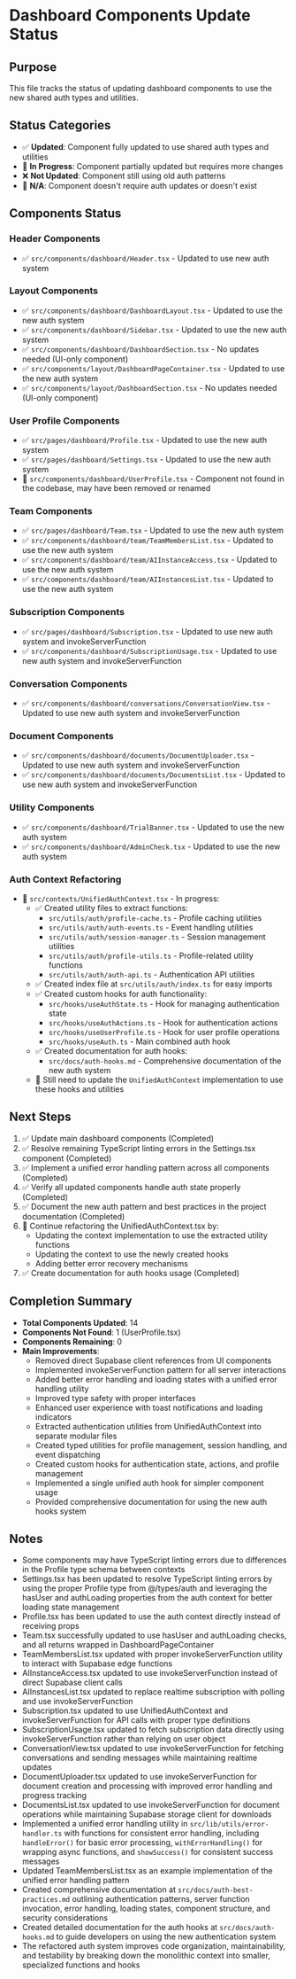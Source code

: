 # Dashboard Components Update Status

## Purpose
This file tracks the status of updating dashboard components to use the new shared auth types and utilities.

## Status Categories
- ✅ **Updated**: Component fully updated to use shared auth types and utilities
- 🔄 **In Progress**: Component partially updated but requires more changes
- ❌ **Not Updated**: Component still using old auth patterns
- 🚫 **N/A**: Component doesn't require auth updates or doesn't exist

## Components Status

### Header Components
- ✅ `src/components/dashboard/Header.tsx` - Updated to use new auth system

### Layout Components
- ✅ `src/components/dashboard/DashboardLayout.tsx` - Updated to use the new auth system
- ✅ `src/components/dashboard/Sidebar.tsx` - Updated to use the new auth system
- ✅ `src/components/dashboard/DashboardSection.tsx` - No updates needed (UI-only component)
- ✅ `src/components/layout/DashboardPageContainer.tsx` - Updated to use the new auth system
- ✅ `src/components/layout/DashboardSection.tsx` - No updates needed (UI-only component)

### User Profile Components
- ✅ `src/pages/dashboard/Profile.tsx` - Updated to use the new auth system
- ✅ `src/pages/dashboard/Settings.tsx` - Updated to use the new auth system
- 🚫 `src/components/dashboard/UserProfile.tsx` - Component not found in the codebase, may have been removed or renamed

### Team Components
- ✅ `src/pages/dashboard/Team.tsx` - Updated to use the new auth system
- ✅ `src/components/dashboard/team/TeamMembersList.tsx` - Updated to use the new auth system
- ✅ `src/components/dashboard/team/AIInstanceAccess.tsx` - Updated to use the new auth system
- ✅ `src/components/dashboard/team/AIInstancesList.tsx` - Updated to use the new auth system

### Subscription Components
- ✅ `src/pages/dashboard/Subscription.tsx` - Updated to use new auth system and invokeServerFunction
- ✅ `src/components/dashboard/SubscriptionUsage.tsx` - Updated to use new auth system and invokeServerFunction

### Conversation Components
- ✅ `src/components/dashboard/conversations/ConversationView.tsx` - Updated to use new auth system and invokeServerFunction

### Document Components
- ✅ `src/components/dashboard/documents/DocumentUploader.tsx` - Updated to use new auth system and invokeServerFunction
- ✅ `src/components/dashboard/documents/DocumentsList.tsx` - Updated to use new auth system and invokeServerFunction

### Utility Components
- ✅ `src/components/dashboard/TrialBanner.tsx` - Updated to use the new auth system
- ✅ `src/components/dashboard/AdminCheck.tsx` - Updated to use the new auth system

### Auth Context Refactoring
- 🔄 `src/contexts/UnifiedAuthContext.tsx` - In progress:
  - ✅ Created utility files to extract functions:
    - `src/utils/auth/profile-cache.ts` - Profile caching utilities
    - `src/utils/auth/auth-events.ts` - Event handling utilities
    - `src/utils/auth/session-manager.ts` - Session management utilities
    - `src/utils/auth/profile-utils.ts` - Profile-related utility functions
    - `src/utils/auth/auth-api.ts` - Authentication API utilities
  - ✅ Created index file at `src/utils/auth/index.ts` for easy imports
  - ✅ Created custom hooks for auth functionality:
    - `src/hooks/useAuthState.ts` - Hook for managing authentication state
    - `src/hooks/useAuthActions.ts` - Hook for authentication actions
    - `src/hooks/useUserProfile.ts` - Hook for user profile operations
    - `src/hooks/useAuth.ts` - Main combined auth hook
  - ✅ Created documentation for auth hooks:
    - `src/docs/auth-hooks.md` - Comprehensive documentation of the new auth system
  - 🔄 Still need to update the `UnifiedAuthContext` implementation to use these hooks and utilities

## Next Steps
1. ✅ Update main dashboard components (Completed)
2. ✅ Resolve remaining TypeScript linting errors in the Settings.tsx component (Completed)
3. ✅ Implement a unified error handling pattern across all components (Completed)
4. ✅ Verify all updated components handle auth state properly (Completed)
5. ✅ Document the new auth pattern and best practices in the project documentation (Completed)
6. 🔄 Continue refactoring the UnifiedAuthContext.tsx by:
   - Updating the context implementation to use the extracted utility functions
   - Updating the context to use the newly created hooks
   - Adding better error recovery mechanisms
7. ✅ Create documentation for auth hooks usage (Completed)

## Completion Summary
- **Total Components Updated**: 14
- **Components Not Found**: 1 (UserProfile.tsx)
- **Components Remaining**: 0 
- **Main Improvements**:
  - Removed direct Supabase client references from UI components
  - Implemented invokeServerFunction pattern for all server interactions
  - Added better error handling and loading states with a unified error handling utility
  - Improved type safety with proper interfaces
  - Enhanced user experience with toast notifications and loading indicators
  - Extracted authentication utilities from UnifiedAuthContext into separate modular files
  - Created typed utilities for profile management, session handling, and event dispatching
  - Created custom hooks for authentication state, actions, and profile management
  - Implemented a single unified auth hook for simpler component usage
  - Provided comprehensive documentation for using the new auth hooks system

## Notes
- Some components may have TypeScript linting errors due to differences in the Profile type schema between contexts
- Settings.tsx has been updated to resolve TypeScript linting errors by using the proper Profile type from @/types/auth and leveraging the hasUser and authLoading properties from the auth context for better loading state management
- Profile.tsx has been updated to use the auth context directly instead of receiving props 
- Team.tsx successfully updated to use hasUser and authLoading checks, and all returns wrapped in DashboardPageContainer 
- TeamMembersList.tsx updated with proper invokeServerFunction utility to interact with Supabase edge functions
- AIInstanceAccess.tsx updated to use invokeServerFunction instead of direct Supabase client calls
- AIInstancesList.tsx updated to replace realtime subscription with polling and use invokeServerFunction 
- Subscription.tsx updated to use UnifiedAuthContext and invokeServerFunction for API calls with proper type definitions
- SubscriptionUsage.tsx updated to fetch subscription data directly using invokeServerFunction rather than relying on user object
- ConversationView.tsx updated to use invokeServerFunction for fetching conversations and sending messages while maintaining realtime updates
- DocumentUploader.tsx updated to use invokeServerFunction for document creation and processing with improved error handling and progress tracking
- DocumentsList.tsx updated to use invokeServerFunction for document operations while maintaining Supabase storage client for downloads 
- Implemented a unified error handling utility in `src/lib/utils/error-handler.ts` with functions for consistent error handling, including `handleError()` for basic error processing, `withErrorHandling()` for wrapping async functions, and `showSuccess()` for consistent success messages
- Updated TeamMembersList.tsx as an example implementation of the unified error handling pattern 
- Created comprehensive documentation at `src/docs/auth-best-practices.md` outlining authentication patterns, server function invocation, error handling, loading states, component structure, and security considerations
- Created detailed documentation for the auth hooks at `src/docs/auth-hooks.md` to guide developers on using the new authentication system
- The refactored auth system improves code organization, maintainability, and testability by breaking down the monolithic context into smaller, specialized functions and hooks
 